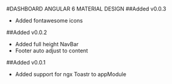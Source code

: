 #DASHBOARD ANGULAR 6 MATERIAL DESIGN
##Added v0.0.3
- Added fontawesome icons 

 ##Added v0.0.2
- Added full height NavBar
- Footer auto adjust to content

 ##Added v0.0.1
- Added support for ngx Toastr to appModule

